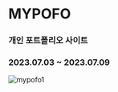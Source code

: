 # MYPOFO
### 개인 포트폴리오 사이트
### 2023.07.03 ~ 2023.07.09
![mypofo1](https://github.com/ksojin1/ksojin1.github.io/assets/109198812/49ff0876-702d-4506-b170-0a32bcc49684)
